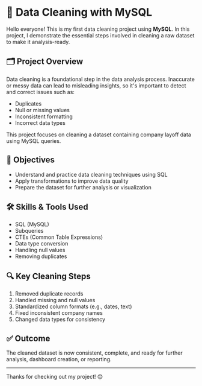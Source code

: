# 🧹 Data Cleaning with MySQL

Hello everyone! This is my first data cleaning project using **MySQL**. In this project, I demonstrate the essential steps involved in cleaning a raw dataset to make it analysis-ready.

## 🗂️ Project Overview
Data cleaning is a foundational step in the data analysis process. Inaccurate or messy data can lead to misleading insights, so it's important to detect and correct issues such as:
- Duplicates
- Null or missing values
- Inconsistent formatting
- Incorrect data types

This project focuses on cleaning a dataset containing company layoff data using MySQL queries.

## 🧠 Objectives
- Understand and practice data cleaning techniques using SQL
- Apply transformations to improve data quality
- Prepare the dataset for further analysis or visualization

## 🛠️ Skills & Tools Used
- SQL (MySQL)
- Subqueries
- CTEs (Common Table Expressions)
- Data type conversion
- Handling null values
- Removing duplicates

## 🔍 Key Cleaning Steps
1. Removed duplicate records
2. Handled missing and null values
3. Standardized column formats (e.g., dates, text)
4. Fixed inconsistent company names
5. Changed data types for consistency

## ✅ Outcome
The cleaned dataset is now consistent, complete, and ready for further analysis, dashboard creation, or reporting.

---

Thanks for checking out my project! 😊
